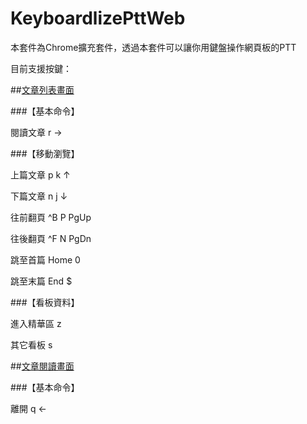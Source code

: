 KeyboardlizePttWeb
==================

本套件為Chrome擴充套件，透過本套件可以讓你用鍵盤操作網頁板的PTT

目前支援按鍵：

##[文章列表畫面](https://www.ptt.cc/bbs/Gossiping/index.html)

###【基本命令】

閱讀文章      r →

###【移動瀏覽】

上篇文章      p k ↑

下篇文章      n j ↓

往前翻頁      ^B P PgUp

往後翻頁      ^F N PgDn

跳至首篇      Home 0

跳至末篇      End $

###【看板資料】

進入精華區    z

其它看板      s


##[文章閱讀畫面](https://www.ptt.cc/bbs/Gossiping/M.1408188026.A.085.html)

###【基本命令】

離開          q ←